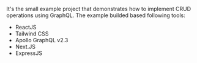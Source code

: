 It's the small example project that demonstrates how to implement CRUD operations using GraphQL. The example builded based following tools:
* ReactJS
* Tailwind CSS
* Apollo GraphQL v2.3
* Next.JS
* ExpressJS
